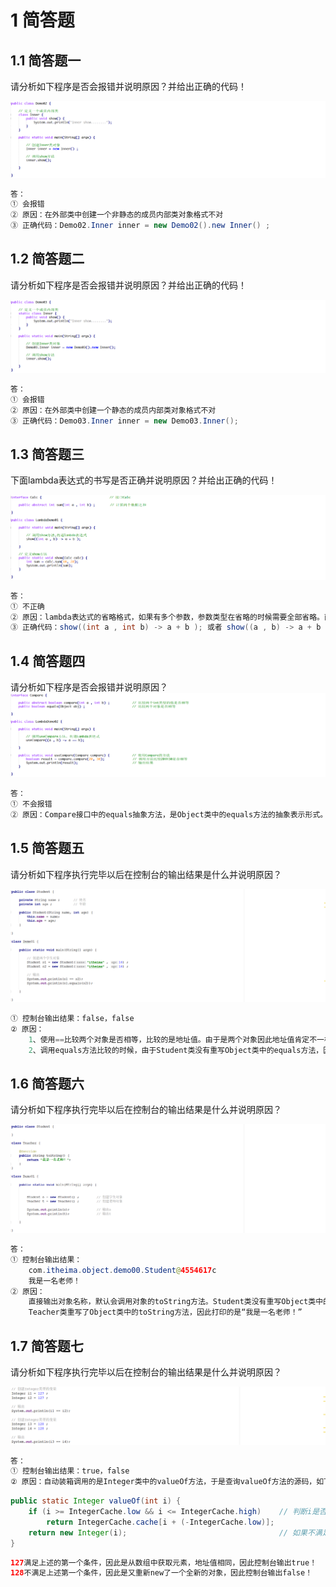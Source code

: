 # 1 简答题


## 1.1 简答题一

请分析如下程序是否会报错并说明原因？并给出正确的代码！

![image-20220127112131596](images/image-20220127112131596.png) 

```java
答：
① 会报错
② 原因：在外部类中创建一个非静态的成员内部类对象格式不对
③ 正确代码：Demo02.Inner inner = new Demo02().new Inner() ;    
```

## 1.2 简答题二

请分析如下程序是否会报错并说明原因？并给出正确的代码！

![image-20220127112624642](images/image-20220127112624642.png) 

```java
答：
① 会报错
② 原因：在外部类中创建一个静态的成员内部类对象格式不对
③ 正确代码：Demo03.Inner inner = new Demo03.Inner();
```

## 1.3 简答题三

下面lambda表达式的书写是否正确并说明原因？并给出正确的代码！

![image-20220127154237812](images/image-20220127154237812.png) 

```java
答：
① 不正确
② 原因：lambda表达式的省略格式，如果有多个参数，参数类型在省略的时候需要全部省略。而代码中的lambda表达式在省略参数类型的时候只省略了一个参数类型。
③ 正确代码：show((int a , int b) -> a + b ); 或者 show((a , b) -> a + b );
```

## 1.4 简答题四

请分析如下程序是否会报错并说明原因？ ![image-20220127154853580](images/image-20220127154853580.png) 

```java
答：
① 不会报错
② 原因：Compare接口中的equals抽象方法，是Object类中的equals方法的抽象表示形式。lambda表达式可以看做成是匿名内部类的简化写法，一个类都会直接的或者间接的继承Obejct类，那么通过Object类中的equals方法可以重写接口中定义的抽象的equals方法。因此可以认为Comapre接口只定义了一个抽象方法compare，是可以使用lambda表达式的。    
```

## 1.5 简答题五

请分析如下程序执行完毕以后在控制台的输出结果是什么并说明原因？

![image-20220125110437223](images/image-20220125110437223.png) 

```java
① 控制台输出结果：false，false
② 原因：
    1、使用==比较两个对象是否相等，比较的是地址值。由于是两个对象因此地址值肯定不一样，所以在控制台输出false。   
    2、调用equals方法比较的时候，由于Student类没有重写Object类中的equals方法，因此调用的还是Object类中的equals方法，那么比较的还是地址值，因此控制台输出false
```

## 1.6 简答题六

请分析如下程序执行完毕以后在控制台的输出结果是什么并说明原因？

![image-20220125202933752](images/image-20220125202933752.png) 

```java
答：
① 控制台输出结果：
    com.itheima.object.demo00.Student@4554617c
	我是一名老师！
② 原因：
    直接输出对象名称，默认会调用对象的toString方法。Student类没有重写Object类中的toString方法，因此调用的是Object类中的toString方法，所以打印的是地址值
    Teacher类重写了Object类中的toString方法，因此打印的是“我是一名老师！”
```

## 1.7 简答题七

请分析如下程序执行完毕以后在控制台的输出结果是什么并说明原因？

![image-20220125124638993](images/image-20220125124638993.png) 

```java
答：
① 控制台输出结果：true，false
② 原因：自动装箱调用的是Integer类中的valueOf方法，于是查询valueOf方法的源码，如下所示：    
```

```java
public static Integer valueOf(int i) {
    if (i >= IntegerCache.low && i <= IntegerCache.high)	// 判断i是否大于等于-128并且小于等于127，如果是直接从数据中获取元素
        return IntegerCache.cache[i + (-IntegerCache.low)];
    return new Integer(i);									// 如果不满足上述条件直接new一个新的对象
}
```

```java
127满足上述的第一个条件，因此是从数组中获取元素，地址值相同，因此控制台输出true！
128不满足上述第一个条件，因此是又重新new了一个全新的对象，因此控制台输出false！    
```







